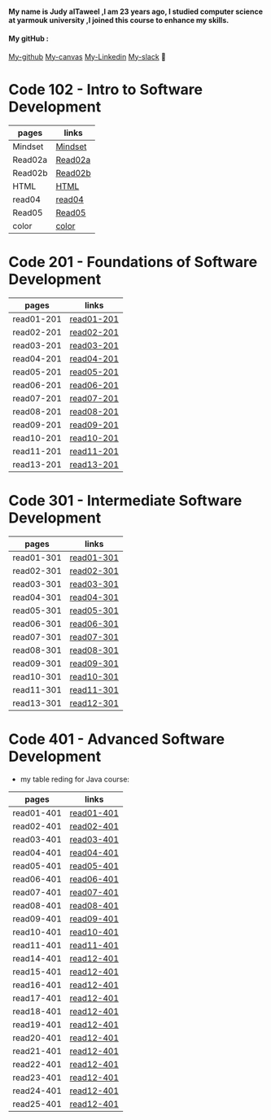 
#### My name is Judy alTaweel ,I am 23 years ago, I studied computer science at yarmouk university ,I joined this course to enhance my skills.
#### My gitHub :
[My-github](https://github.com/judyal-taweel)
[My-canvas](https://canvas.instructure.com/profile)
[My-Linkedin](https://www.linkedin.com/in/judy-bataineh-9a832a1b7/)
[My-slack](https://app.slack.com/client/TNGRRLUMA/G01MCKS0JG1/user_profile/U01KT1RF5U1)
:black_heart:


# Code 102 - Intro to Software Development

pages | links
----- | -----
Mindset |  [Mindset](https://judyal-taweel.github.io/reading-notes02/Mindset)
Read02a |  [Read02a](https://judyal-taweel.github.io/reading-notes02/Read02a)
Read02b |  [Read02b](https://judyal-taweel.github.io/reading-notes02/Read02b)
HTML |  [HTML](https://judyal-taweel.github.io/reading-notes02/HTML)
read04 |  [read04](https://judyal-taweel.github.io/reading-notes02/read04)
Read05 |  [Read05](https://judyal-taweel.github.io/reading-notes02/Read05)
color |   [color](https://judyal-taweel.github.io/reading-notes02/color)

# Code 201 - Foundations of Software Development

pages | links
------| -----
read01-201 | [read01-201](https://judyal-taweel.github.io/reading-notes02/read201)
read02-201 | [read02-201](https://judyal-taweel.github.io/reading-notes02/read02-201)
read03-201 | [read03-201](https://judyal-taweel.github.io/reading-notes02/read03-201)
read04-201 | [read04-201](https://judyal-taweel.github.io/reading-notes02/read04-201)
read05-201 | [read05-201](https://judyal-taweel.github.io/reading-notes02/read05-201)
read06-201 | [read06-201](https://judyal-taweel.github.io/reading-notes02/read06-201)
read07-201 | [read07-201](https://judyal-taweel.github.io/reading-notes02/read07-201)
read08-201 | [read08-201](https://judyal-taweel.github.io/reading-notes02/read08-201)
read09-201 | [read09-201](https://judyal-taweel.github.io/reading-notes02/read09-201)
read10-201 | [read10-201](https://judyal-taweel.github.io/reading-notes02/read10-201)
read11-201 | [read11-201](https://judyal-taweel.github.io/reading-notes02/read11-201)
read13-201 | [read13-201](https://judyal-taweel.github.io/reading-notes02/read13-201)

# Code 301 - Intermediate Software Development

pages | links
------| -----
read01-301 | [read01-301](https://judyal-taweel.github.io/reading-notes02/read01-301)
read02-301 | [read02-301](https://judyal-taweel.github.io/reading-notes02/read01-301)
read03-301 | [read03-301](https://judyal-taweel.github.io/reading-notes02/read01-301)
read04-301 | [read04-301](https://judyal-taweel.github.io/reading-notes02/read01-301)
read05-301 | [read05-301](https://judyal-taweel.github.io/reading-notes02/read01-301)
read06-301 | [read06-301](https://judyal-taweel.github.io/reading-notes02/read01-301)
read07-301 | [read07-301](https://judyal-taweel.github.io/reading-notes02/read01-301)
read08-301 | [read08-301](https://judyal-taweel.github.io/reading-notes02/read01-301)
read09-301 | [read09-301](https://judyal-taweel.github.io/reading-notes02/read01-301)
read10-301 | [read10-301](https://judyal-taweel.github.io/reading-notes02/read01-301)
read11-301 | [read11-301](https://judyal-taweel.github.io/reading-notes02/read01-301)
read13-301 | [read12-301](https://judyal-taweel.github.io/reading-notes02/read01-301)

# Code 401 - Advanced Software Development
- my table reding for Java course:

pages | links
------| -----
read01-401 | [read01-401]()
read02-401 | [read02-401]()
read03-401 | [read03-401]()
read04-401 | [read04-401]()
read05-401 | [read05-401]()
read06-401 | [read06-401]()
read07-401 | [read07-401]()
read08-401 | [read08-401]()
read09-401 | [read09-401]()
read10-401 | [read10-401]()
read11-401 | [read11-401]()
read14-401 | [read12-401]()
read15-401 | [read12-401]()
read16-401 | [read12-401]()
read17-401 | [read12-401]()
read18-401 | [read12-401]()
read19-401 | [read12-401]()
read20-401 | [read12-401]()
read21-401 | [read12-401]()
read22-401 | [read12-401]()
read23-401 | [read12-401]()
read24-401 | [read12-401]()
read25-401 | [read12-401]()


